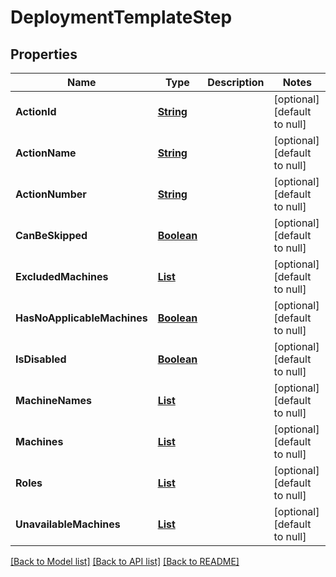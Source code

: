 # DeploymentTemplateStep
## Properties

Name | Type | Description | Notes
------------ | ------------- | ------------- | -------------
**ActionId** | [**String**](string.md) |  | [optional] [default to null]
**ActionName** | [**String**](string.md) |  | [optional] [default to null]
**ActionNumber** | [**String**](string.md) |  | [optional] [default to null]
**CanBeSkipped** | [**Boolean**](boolean.md) |  | [optional] [default to null]
**ExcludedMachines** | [**List**](ReferenceDataItem.md) |  | [optional] [default to null]
**HasNoApplicableMachines** | [**Boolean**](boolean.md) |  | [optional] [default to null]
**IsDisabled** | [**Boolean**](boolean.md) |  | [optional] [default to null]
**MachineNames** | [**List**](string.md) |  | [optional] [default to null]
**Machines** | [**List**](MachineDeploymentPreview.md) |  | [optional] [default to null]
**Roles** | [**List**](string.md) |  | [optional] [default to null]
**UnavailableMachines** | [**List**](ReferenceDataItem.md) |  | [optional] [default to null]

[[Back to Model list]](../README.md#documentation-for-models) [[Back to API list]](../README.md#documentation-for-api-endpoints) [[Back to README]](../README.md)


